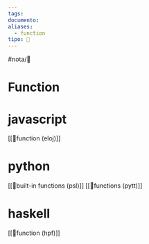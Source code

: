 ```yaml
---
tags: 
documento:
aliases:
  - function
tipo: 🔌
---
```


#nota/🔌


# Function

# javascript

[[📑function (eloj)]] 


# python

[[📑built-in functions (psl)]]
[[📑functions (pytt)]]

# haskell

[[📑function (hpf)]]